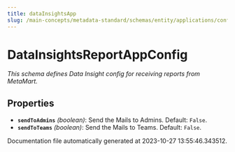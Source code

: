 ```yaml
---
title: dataInsightsApp
slug: /main-concepts/metadata-standard/schemas/entity/applications/configuration/datainsightsapp
---
```


# DataInsightsReportAppConfig

*This schema defines Data Insight config for receiving reports from MetaMart.*

## Properties

- **`sendToAdmins`** *(boolean)*: Send the Mails to Admins. Default: `False`.
- **`sendToTeams`** *(boolean)*: Send the Mails to Teams. Default: `False`.


Documentation file automatically generated at 2023-10-27 13:55:46.343512.
